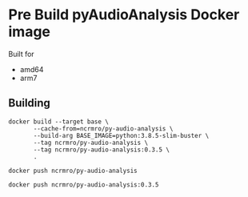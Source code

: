 # Pre Build pyAudioAnalysis Docker image

Built for
* amd64
* arm7

## Building

```
docker build --target base \
       --cache-from=ncrmro/py-audio-analysis \
       --build-arg BASE_IMAGE=python:3.8.5-slim-buster \
       --tag ncrmro/py-audio-analysis \
       --tag ncrmro/py-audio-analysis:0.3.5 \
       .
```

`docker push ncrmro/py-audio-analysis`

`docker push ncrmro/py-audio-analysis:0.3.5`
